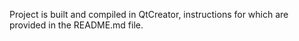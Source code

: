 Project is built and compiled in QtCreator, instructions for which are provided in the README.md file.